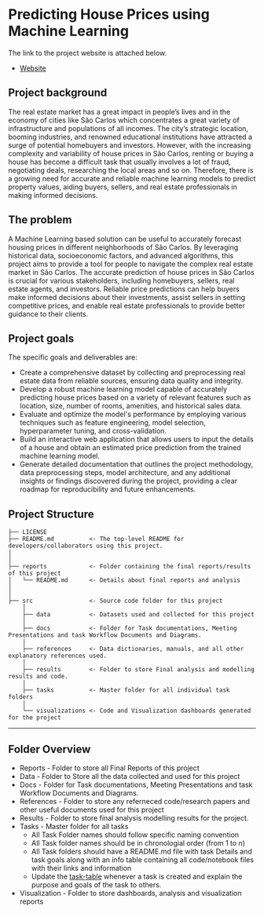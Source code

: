 # Predicting House Prices using Machine Learning

The link to the project website is attached below.

* [Website](https://omdena.com/chapter-challenges/house-price-prediction-in-sao-carlos-using-machine-learning/)

## Project background

The real estate market has a great impact in people’s lives and in the economy of cities like São Carlos which concentrates a great variety of infrastructure and populations of all incomes. The city’s strategic location, booming industries, and renowned educational institutions have attracted a surge of potential homebuyers and investors. However, with the increasing complexity and variability of house prices in São Carlos, renting or buying a house has become a difficult task that usually involves a lot of fraud, negotiating deals, researching the local areas and so on. Therefore, there is a growing need for accurate and reliable machine learning models to predict property values, aiding buyers, sellers, and real estate professionals in making informed decisions.

## The problem

A Machine Learning based solution can be useful to accurately forecast housing prices in different neighborhoods of São Carlos. By leveraging historical data, socioeconomic factors, and advanced algorithms, this project aims to provide a tool for people to navigate the complex real estate market in São Carlos. The accurate prediction of house prices in São Carlos is crucial for various stakeholders, including homebuyers, sellers, real estate agents, and investors. Reliable price predictions can help buyers make informed decisions about their investments, assist sellers in setting competitive prices, and enable real estate professionals to provide better guidance to their clients.

## Project goals

The specific goals and deliverables are:

* Create a comprehensive dataset by collecting and preprocessing real estate data from reliable sources, ensuring data quality and integrity.
* Develop a robust machine learning model capable of accurately predicting house prices based on a variety of relevant features such as location, size, number of rooms, amenities, and historical sales data.
* Evaluate and optimize the model's performance by employing various techniques such as feature engineering, model selection, hyperparameter tuning, and cross-validation.
* Build an interactive web application that allows users to input the details of a house and obtain an estimated price prediction from the trained machine learning model.
* Generate detailed documentation that outlines the project methodology, data preprocessing steps, model architecture, and any additional insights or findings discovered during the project, providing a clear roadmap for reproducibility and future enhancements.

## Project Structure

    ├── LICENSE
    ├── README.md          <- The top-level README for developers/collaborators using this project.
    │ 
    │
    ├── reports            <- Folder containing the final reports/results of this project
    │   └── README.md      <- Details about final reports and analysis
    │ 
    │   
    ├── src                <- Source code folder for this project
        │
        ├── data           <- Datasets used and collected for this project
        │   
        ├── docs           <- Folder for Task documentations, Meeting Presentations and task Workflow Documents and Diagrams.
        │
        ├── references     <- Data dictionaries, manuals, and all other explanatory references used.
        │
        ├── results        <- Folder to store Final analysis and modelling results and code.
        │
        ├── tasks          <- Master folder for all individual task folders
        │
        └── visualizations <- Code and Visualization dashboards generated for the project
--------

## Folder Overview

* Reports           - Folder to store all Final Reports of this project
* Data              - Folder to Store all the data collected and used for this project
* Docs              - Folder for Task documentations, Meeting Presentations and task Workflow Documents and Diagrams.
* References        - Folder to store any referneced code/research papers and other useful documents used for this project
* Results           - Folder to store final analysis modelling results for the project.
* Tasks             - Master folder for all tasks
  * All Task Folder names should follow specific naming convention
  * All Task folder names should be in chronologial order (from 1 to n)
  * All Task folders should have a README.md file with task Details and task goals along with an info table containing all code/notebook files with their links and information
  * Update the [task-table](./src/tasks/README.md#task-table) whenever a task is created and explain the purpose and goals of the task to others.
* Visualization     - Folder to store dashboards, analysis and visualization reports
